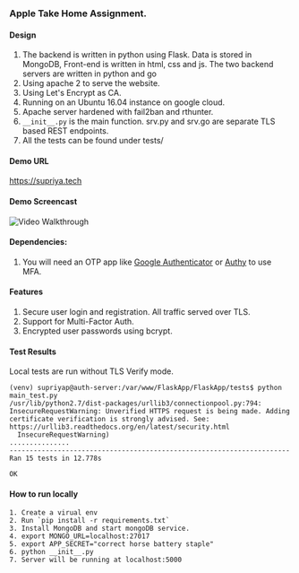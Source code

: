 ### Apple Take Home Assignment.

#### Design
1. The backend is written in python using Flask. Data is stored in MongoDB, Front-end
is written in html, css and js. The two backend servers are written in python and go
2. Using apache 2 to serve the website.
3. Using Let's Encrypt as CA.
4. Running on an Ubuntu 16.04 instance on google cloud.
5. Apache server hardened with fail2ban and rthunter.
6. `__init__.py` is the main function. srv.py and srv.go are separate TLS based REST endpoints.
7. All the tests can be found under tests/

#### Demo URL
https://supriya.tech

#### Demo Screencast
<img src='https://media.giphy.com/media/NUw6vyzSmNGzy3hCzE/giphy.gif' title='Video Walkthrough' width='' alt='Video Walkthrough' />

#### Dependencies:
1. You will need an OTP app like [Google Authenticator](https://itunes.apple.com/us/app/google-authenticator/id388497605?mt=8) or [Authy](https://itunes.apple.com/us/app/authy/id494168017?mt=8) to use MFA.

#### Features
1. Secure user login and registration. All traffic served over TLS.
2. Support for Multi-Factor Auth.
3. Encrypted user passwords using bcrypt.

#### Test Results
Local tests are run without TLS Verify mode.
```
(venv) supriyap@auth-server:/var/www/FlaskApp/FlaskApp/tests$ python main_test.py
/usr/lib/python2.7/dist-packages/urllib3/connectionpool.py:794: InsecureRequestWarning: Unverified HTTPS request is being made. Adding certificate verification is strongly advised. See: https://urllib3.readthedocs.org/en/latest/security.html
  InsecureRequestWarning)
...............
----------------------------------------------------------------------
Ran 15 tests in 12.778s

OK
```




#### How to run locally
```
1. Create a virual env
2. Run `pip install -r requirements.txt`
3. Install MongoDB and start mongoDB service.
4. export MONGO_URL=localhost:27017
5. export APP_SECRET="correct horse battery staple"
6. python __init__.py
7. Server will be running at localhost:5000
```
